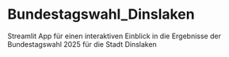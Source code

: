 # Bundestagswahl_Dinslaken
Streamlit App für einen interaktiven Einblick in die Ergebnisse der Bundestagswahl 2025 für die Stadt Dinslaken
